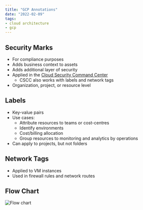 ```yaml
---
title: "GCP Annotations"
date: "2022-02-09"
tags:
- cloud architecture
- gcp
---
```


## Security Marks

- For compliance purposes
- Adds business context to assets
- Adds additional layer of security
- Applied in the [Cloud Security Command Center](notes/GCP%20Cloud%20Security%20Command%20Center.md)
	- CSCC also works with labels and network tags
- Organization, project, or resource level

## Labels

- Key-value pairs
- Use cases:
	- Attribute resources to teams or cost-centres
	- Identify environments
	- Cost/billing allocation
	- Group resources to monitoring and analytics by operations
- Can apply to projects, but not folders

## Network Tags

- Applied to VM instances
- Used in firewall rules and network routes

## Flow Chart

![Flow chart](files/annotations.svg)
